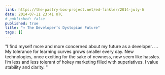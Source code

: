 ```yaml
---
link: https://the-pastry-box-project.net/ed-finkler/2014-july-6
date: 2014-07-11 23:41 UTC
# published: false
published: true
title: "→ The Developer’s Dystopian Future"
tags: []
---
```


"I find myself more and more concerned about my future as a developer. …  My tolerance for learning curves grows smaller every day. New technologies, once exciting for the sake of newness, now seem like hassles. I’m less and less tolerant of hokey marketing filled with superlatives. I value stability and clarity.  "

